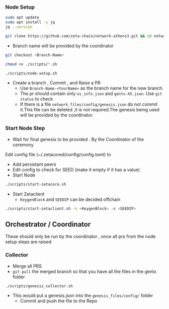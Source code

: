 ### Node Setup

```bash
sudo apt update
sudo apt install -y jq
jq --version
```

```bash
git clone https://github.com/zeta-chain/network-athens3.git && cd network-athens3
```

- Branch name will be provided by the coordinator
```bash
git checkout <Branch-Name>
```

```bash
chmod +x ./scripts/*.sh
```

```bash
./scripts/node-setup.sh
```

- Create a branch , Commit , and Raise a PR
  - Use `Branch-Name-<YourName>` as the branch name for the new branch.
  - The pr should contain only `os_info.json` and `gentx-XX.json`. Use `git status` to check
  - If there is a file `network_files/config/genesis.json` do not commit it.This file can be deleted ,it is not required.The genesis being used will be provided by the coordinator.
    

  

### Start Node Step

- Wait for final genesis to be provided . By the Coordinator of the ceremony

Edit config file (~/.zetacored/config/config.toml) to
  - Add persistant peers
  - Edit config to check for SEED (make it empty if it has a value)
  - Start Node

```bash
./scripts/start-zetacore.sh
```

- Start Zetaclient
    - `KeygenBlock` and `SEEDIP` can be decided offchain

```bash
./scripts/start-zetaclient.sh -k <KeygenBlock> -s <SEEDIP>
```

## Orchestrator / Coordinator

These should only be run by the coordinator , once all prs from the node setup steps are raised
### Collector
- Merge all PRS
- `git pull` the merged branch so that you have all the files in the gentx folder

```bash
./scripts/genesis_collector.sh
```

- This would put a genesis.json into the `genesis_files/config/` folder
    - Commit and push the file to the Repo